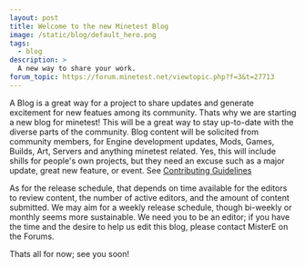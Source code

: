 ```yaml
---
layout: post
title: Welcome to the new Minetest Blog
image: /static/blog/default_hero.png
tags:
  - blog
description: >
  A new way to share your work.
forum_topic: https://forum.minetest.net/viewtopic.php?f=3&t=27713
---
```




A Blog is a great way for a project to share updates and generate excitement for new featues among its community. Thats why we are starting a new blog for minetest! This will be a great way to stay up-to-date with the diverse parts of the community. Blog content will be solicited from community members, for Engine development updates, Mods, Games, Builds, Art, Servers and anything minetest related. Yes, this will include shills for people's own projects, but they need an excuse such as a major update, great new feature, or event. See [Contributing Guidelines](/about/)

As for the release schedule, that depends on time available for the editors to review content, the number of active editors, and the amount of content submitted. We may aim for a weekly release schedule, though bi-weekly or monthly seems more sustainable. We need you to be an editor; if you have the time and the desire to help us edit this blog, please contact MisterE on the Forums.

Thats all for now; see you soon!
